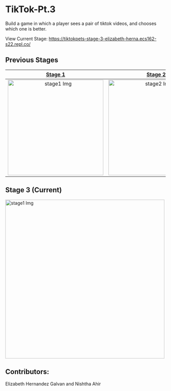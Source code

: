 # TikTok-Pt.3
Build a game in which a player sees a pair of tiktok videos, and chooses which one is better.

View Current Stage: https://tiktokpets-stage-3-elizabeth-herna.ecs162-s22.repl.co/

## Previous Stages
<a href="https://github.com/elizabeth-hernandez-galvan/TikTok">Stage 1</a>           |  <a href="https://github.com/elizabeth-hernandez-galvan/TikTok-Pt.2">Stage 2</a>           |  <a href="https://github.com/elizabeth-hernandez-galvan/TikTok-Pt.2">Stage 2</a>            |    
:-------------------------:|:-------------------------:|:-------------------------:
<img src = https://ecs-162-spring-2022.profamenta.repl.co/tiktok1/assets/iPad%20Pro%2011%20-%202.png alt="stage1 Img" width="300" height="auto">  |  <img src = https://ecs-162-spring-2022.profamenta.repl.co/tiktok2/assets/iPad%20Pro%2011_%20-%204.png alt="stage2 Img" width="300" height="auto">  |  <img src = https://ecs-162-spring-2022.profamenta.repl.co/tiktok2/assets/iPad%20Pro%2011_%20-%203.png alt="stage2 Img" width="300" height="auto">  |

## Stage 3 (Current)
<img src = https://ecs-162-spring-2022.profamenta.repl.co/tiktok3/Page%204_%20Select%20a%20video-1.png alt="stage1 Img" width="500" height="auto">

## Contributors: 
Elizabeth Hernandez Galvan and Nishtha Ahir

